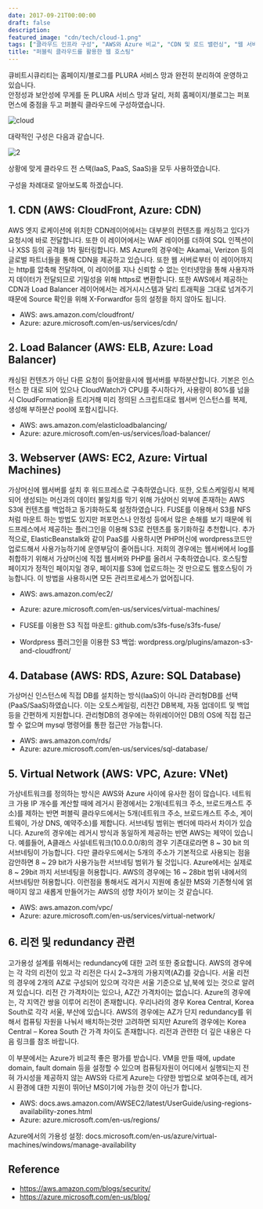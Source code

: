 ```yaml
---
date: 2017-09-21T00:00:00
draft: false
description: 
featured_image: "cdn/tech/cloud-1.png"
tags: ["클라우드 인프라 구성", "AWS와 Azure 비교", "CDN 및 로드 밸런싱", "웹 서버 구축", "고가용성 및 리전 설계"]
title: "퍼블릭 클라우드를 활용한 웹 호스팅"
---
```


큐비트시큐리티는 홈페이지/블로그를 PLURA 서비스 망과 완전히 분리하여 운영하고 있습니다. <br>
안정성과 보안성에 무게를 둔 PLURA 서비스 망과 달리, 저희 홈페이지/블로그는 퍼포먼스에 중점을 두고
퍼블릭 클라우드에 구성하였습니다. <br>
<!--more-->

![cloud](https://blog.plura.io/cdn/tech/cloud-1.png)

대략적인 구성은 다음과 같습니다.

![2](https://github.com/user-attachments/assets/e6fd658c-babd-48cb-a612-d9303b8a86d7)

상황에 맞게 클라우드 전 스택(IaaS, PaaS, SaaS)을 모두 사용하였습니다.

구성을 차례대로 알아보도록 하겠습니다.

## 1. CDN (AWS: CloudFront, Azure: CDN)
AWS 엣지 로케이션에 위치한 CDN레이어에서는 대부분의 컨텐츠를 캐싱하고 있다가 요청시에 바로 전달합니다. 또한 이 레이어에서는 WAF 레이어를 더하여 SQL 인젝션이나 XSS 등의 공격을 1차 필터링합니다.
MS Azure의 경우에는 Akamai, Verizon 등의 글로벌 파트너들을 통해 CDN을 제공하고 있습니다.
또한 웹 서버로부터 이 레이어까지는 http를 압축해 전달하며, 이 레이어를 지나 신뢰할 수 없는 인터넷망을 통해 사용자까지 데이터가 전달되므로 기밀성을 위해 https로 변환합니다.
또한 AWS에서 제공하는 CDN과 Load Balancer 레이어에서는 레거시시스템과 달리 트래픽을 그대로 넘겨주기때문에 Source 확인을 위해 X-Forwardfor 등의 설정을 하지 않아도 됩니다.

* AWS: aws.amazon.com/cloudfront/
* Azure: azure.microsoft.com/en-us/services/cdn/

 

## 2. Load Balancer (AWS: ELB, Azure: Load Balancer)
캐싱된 컨텐츠가 아닌 다른 요청이 들어왔을시에 웹서버를 부하분산합니다. 기본은 인스턴스 한 대로 되어 있으나 CloudWatch가 CPU를 주시하다가, 사용량이 80%를 넘을 시 CloudFormation을 트리거해 미리 정의된 스크립트대로 웹서버 인스턴스를 복제, 생성해 부하분산 pool에 포함시킵니다.

* AWS: aws.amazon.com/elasticloadbalancing/
* Azure: azure.microsoft.com/en-us/services/load-balancer/

 

## 3. Webserver (AWS: EC2, Azure: Virtual Machines)
가상머신에 웹서버를 설치 후 워드프레스로 구축하였습니다.
또한, 오토스케일링시 복제되어 생성되는 머신과의 데이터 불일치를 막기 위해 가상머신 외부에 존재하는 AWS S3에 컨텐츠를 백업하고 동기화하도록 설정하였습니다. FUSE를 이용해서 S3를 NFS처럼 마운트 하는 방법도 있지만 퍼포먼스나 안정성 등에서 많은 손해를 보기 때문에 워드프레스에서 제공하는 플러그인을 이용해 S3로 컨텐츠를 동기화하길 추천합니다.
추가적으로, ElasticBeanstalk와 같이 PaaS를 사용하시면 PHP머신에 wordpress코드만 업로드해서 사용가능하기에 운영부담이 줄어듭니다. 저희의 경우에는 웹서버에서 log를 취합하기 위해서 가상머신에 직접 웹서버와 PHP를 올려서 구축하였습니다.
호스팅할 페이지가 정적인 페이지일 경우, 페이지를 S3에 업로드하는 것 만으로도 웹호스팅이 가능합니다. 이 방법을 사용하시면 모든 관리프로세스가 없어집니다.

* AWS: aws.amazon.com/ec2/
* Azure: azure.microsoft.com/en-us/services/virtual-machines/

* FUSE를 이용한 S3 직접 마운트: github.com/s3fs-fuse/s3fs-fuse/
* Wordpress 플러그인을 이용한 S3 백업: wordpress.org/plugins/amazon-s3-and-cloudfront/

 

## 4. Database (AWS: RDS, Azure: SQL Database)
가상머신 인스턴스에 직접 DB를 설치하는 방식(IaaS)이 아니라 관리형DB를 선택(PaaS/SaaS)하였습니다. 이는 오토스케일링, 리전간 DB복제, 자동 업데이트 및 백업 등을 간편하게 지원합니다. 관리형DB의 경우에는 하위레이어인 DB의 OS에 직접 접근할 수 없으며 mysql 명령어를 통한 접근만 가능합니다.

* AWS: aws.amazon.com/rds/
* Azure: azure.microsoft.com/en-us/services/sql-database/

 

## 5. Virtual Network (AWS: VPC, Azure: VNet)
가상네트워크를 정의하는 방식은 AWS와 Azure 사이에 유사한 점이 많습니다. 네트워크 가용 IP 개수를 계산할 때에 레거시 환경에서는 2개(네트워크 주소, 브로드캐스트 주소)를 제하는 반면 퍼블릭 클라우드에서는 5개(네트워크 주소, 브로드캐스트 주소, 게이트웨이, 가상 DNS, 예약주소)를 제합니다.
서브네팅 범위는 벤더에 따라서 차이가 있습니다. Azure의 경우에는 레거시 방식과 동일하게 제공하는 반면 AWS는 제약이 있습니다. 예를들어, A클래스 사설네트워크(10.0.0.0/8)의 경우 기존대로라면 8 ~ 30 bit 의 서브네팅이 가능합니다. 다만 클라우드에서는 5개의 주소가 기본적으로 사용되는 점을 감안하면 8 ~ 29 bit가 사용가능한 서브네팅 범위가 될 것입니다.
Azure에서는 실제로 8 ~ 29bit 까지 서브네팅을 허용합니다. AWS의 경우에는 16 ~ 28bit 범위 내에서의 서브네팅만 허용합니다. 이런점을 통해서도 레거시 지원에 충실한 MS와 기존형식에 얽매이지 않고 새롭게 만들어가는 AWS의 성향 차이가 보이는 것 같습니다.

* AWS: aws.amazon.com/vpc/
* Azure: azure.microsoft.com/en-us/services/virtual-network/

 

## 6. 리전 및 redundancy 관련
고가용성 설계를 위해서는 redundancy에 대한 고려 또한 중요합니다.
AWS의 경우에는 각 각의 리전이 있고 각 리전은 다시 2~3개의 가용지역(AZ)를 갖습니다. 서울 리전의 경우에 2개의 AZ로 구성되어 있으며 각각은 서울 기준으로 남,북에 있는 것으로 알려져 있습니다. 리전 간 가격차이는 있으나, AZ간 가격차이는 없습니다.
Azure의 경우에는, 각 지역간 쌍을 이루어 리전이 존재합니다. 우리나라의 경우 Korea Central, Korea South로 각각 서울, 부산에 있습니다. AWS의 경우에는 AZ가 단지 redundancy를 위해서 컴퓨팅 자원을 나눠서 배치하는것만 고려하면 되지만 Azure의 경우에는 Korea Central – Korea South 간 가격 차이도 존재합니다.
리전과 관련한 더 깊은 내용은 다음 링크를 참조 바랍니다.

이 부분에서는 Azure가 비교적 좋은 평가를 받습니다. VM을 만들 때에, update domain, fault domain 등을 설정할 수 있으며 컴퓨팅자원이 어디에서 실행되는지 전혀 가시성을 제공하지 않는 AWS와 다르게 Azure는 다양한 방법으로 보여주는데, 레거시 환경에 대한 지원이 뛰어난 MS이기에 가능한 것이 아닌가 합니다.

* AWS: docs.aws.amazon.com/AWSEC2/latest/UserGuide/using-regions-availability-zones.html
* Azure: azure.microsoft.com/en-us/regions/

Azure에서의 가용성 설정: docs.microsoft.com/en-us/azure/virtual-machines/windows/manage-availability

 

## Reference
* https://aws.amazon.com/blogs/security/
* https://azure.microsoft.com/en-us/blog/
